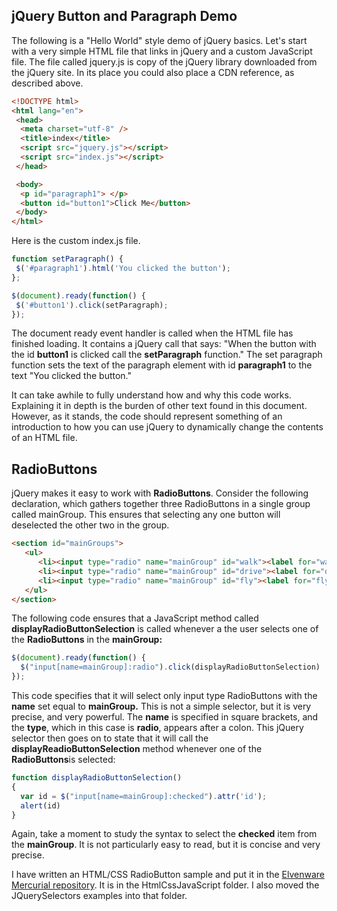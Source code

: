 ## jQuery Button and Paragraph Demo

The following is a "Hello World" style demo of jQuery basics. Let's
start with a very simple HTML file that links in jQuery and a custom
JavaScript file. The file called jquery.js is copy of the jQuery library
downloaded from the jQuery site. In its place you could also place
a CDN reference, as described above.

```html
<!DOCTYPE html>
<html lang="en">
 <head>
  <meta charset="utf-8" />
  <title>index</title>
  <script src="jquery.js"></script>
  <script src="index.js"></script>
 </head>

 <body>
  <p id="paragraph1"> </p>
  <button id="button1">Click Me</button>
 </body>
</html>
```

Here is the custom index.js file.

```javascript
function setParagraph() {
 $('#paragraph1').html('You clicked the button');
};

$(document).ready(function() {
 $('#button1').click(setParagraph);
});
```

The document ready event handler is called when the HTML file has
finished loading. It contains a jQuery call that says: "When the button
with the id **button1** is clicked call the **setParagraph** function."
The set paragraph function sets the text of the paragraph element with
id **paragraph1** to the text "You clicked the button."

It can take awhile to fully understand how and why this code works.
Explaining it in depth is the burden of other text found in this
document. However, as it stands, the code should represent something
of an introduction to how you can use jQuery to dynamically change
the contents of an HTML file.

## RadioButtons

jQuery makes it easy to work with **RadioButtons**. Consider the
following declaration, which gathers together three RadioButtons in a
single group called mainGroup. This ensures that selecting any one
button will deselected the other two in the group.

```html
<section id="mainGroups">
   <ul>
      <li><input type="radio" name="mainGroup" id="walk"><label for="walk">Walk</label></li>
      <li><input type="radio" name="mainGroup" id="drive"><label for="drive">Drive</label></li>
      <li><input type="radio" name="mainGroup" id="fly"><label for="fly">Fly</label></li>
   </ul>
</section>
```

The following code ensures that a JavaScript method called
**displayRadioButtonSelection** is called whenever a the user selects
one of the **RadioButtons** in the **mainGroup:**

```javascript
$(document).ready(function() {
  $("input[name=mainGroup]:radio").click(displayRadioButtonSelection)
});
```

This code specifies that it will select only input type RadioButtons
with the **name** set equal to **mainGroup.** This is not a simple
selector, but it is very precise, and very powerful. The **name** is
specified in square brackets, and the **type**, which in this case is
**radio**, appears after a colon. This jQuery selector then goes on to
state that it will call the **displayReadioButtonSelection** method
whenever one of the **RadioButtons**is selected:

```javascript
function displayRadioButtonSelection()
{
  var id = $("input[name=mainGroup]:checked").attr('id');
  alert(id)
}
```

Again, take a moment to study the syntax to select the **checked** item
from the **mainGroup**. It is not particularly easy to read, but it is
concise and very precise.

I have written an HTML/CSS RadioButton sample and put it in the
[Elvenware Mercurial
repository](http://www.elvenware.com/charlie/development/cloud/Mercurial.html).
It is in the HtmlCssJavaScript folder. I also moved the JQuerySelectors
examples into that folder.